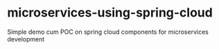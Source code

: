 # microservices-using-spring-cloud
Simple demo cum POC on spring cloud components for microservices development
